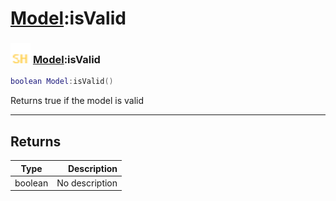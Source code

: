 # [Model](../model/README.md):isValid

### <img src="../../.gitbook/assets/shared.png" width="32" height="32" /> [Model](../model/README.md):isValid

```lua
boolean Model:isValid()
```

Returns true if the model is valid<br>

-----------------
## Returns

| Type   | Description |
| ------ | ----------: |
| boolean | No description |
